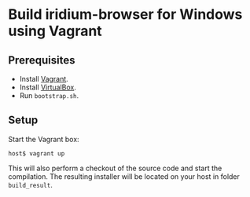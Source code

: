 # Build iridium-browser for Windows using Vagrant

## Prerequisites

- Install [Vagrant](https://www.vagrantup.com).
- Install [VirtualBox](https://www.virtualbox.org).
- Run `bootstrap.sh`.

## Setup

Start the Vagrant box:

    host$ vagrant up

This will also perform a checkout of the source code and start the compilation.
The resulting installer will be located on your host in folder `build_result`.

